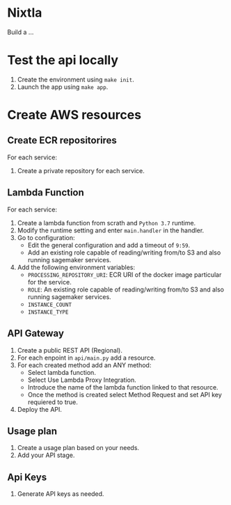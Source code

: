 # Nixtla
Build a ...

# Test the api locally

1. Create the environment using `make init`.
2. Launch the app using `make app`.

# Create AWS resources

## Create ECR repositorires

For each service:

1. Create a private repository for each service.

## Lambda Function

For each service:

1. Create a lambda function from scrath and `Python 3.7` runtime.
2. Modify the runtime setting and enter `main.handler` in the handler.
3. Go to configuration:
	- Edit the general configuration and add a timeout of `9:59`.
	- Add an existing role capable of reading/writing from/to S3 and also running sagemaker services.
4. Add the following environment variables:
	- `PROCESSING_REPOSITORY_URI`: ECR URI of the docker image particular for the service.
	- `ROLE`: An existing role capable of reading/writing from/to S3 and also running sagemaker services.
 	- `INSTANCE_COUNT`
	- `INSTANCE_TYPE`

## API Gateway

1. Create a public REST API (Regional).
2. For each enpoint in `api/main.py` add a resource.
3. For each created method add an ANY method:
	- Select lambda function.
	- Select Use Lambda Proxy Integration.
	- Introduce the name of the lambda function linked to that resource.
	- Once the method is created select Method Request and set API key requiered to true.
4. Deploy the API.


## Usage plan

1. Create a usage plan based on your needs.
2. Add your API stage.

## Api Keys

1. Generate API keys as needed.
